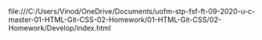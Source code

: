 file:///C:/Users/Vinod/OneDrive/Documents/uofm-stp-fsf-ft-09-2020-u-c-master-01-HTML-Git-CSS-02-Homework/01-HTML-Git-CSS/02-Homework/Develop/index.html
